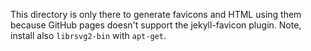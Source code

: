 This directory is only there to generate favicons and HTML using them because GitHub pages doesn't support the jekyll-favicon plugin. Note, install also `librsvg2-bin` with `apt-get`.
